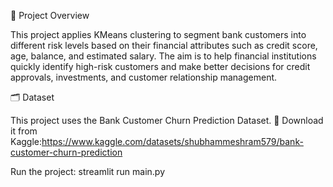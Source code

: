 📖 Project Overview

This project applies KMeans clustering to segment bank customers into different risk levels based on their financial attributes such as credit score, age, balance, and estimated salary.
The aim is to help financial institutions quickly identify high-risk customers and make better decisions for credit approvals, investments, and customer relationship management.


🗂 Dataset

This project uses the Bank Customer Churn Prediction Dataset.
🔗 Download it from Kaggle:https://www.kaggle.com/datasets/shubhammeshram579/bank-customer-churn-prediction


Run the project: 
streamlit run main.py
